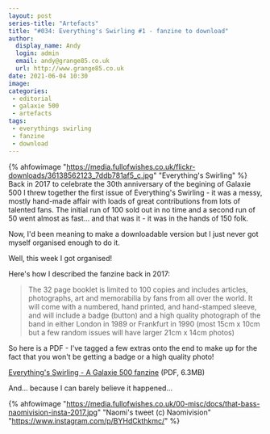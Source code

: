 ```yaml
---
layout: post
series-title: "Artefacts" 
title: "#034: Everything's Swirling #1 - fanzine to download"
author:
  display_name: Andy
  login: admin
  email: andy@grange85.co.uk
  url: http://www.grange85.co.uk
date: 2021-06-04 10:30
image: 
categories:
 - editorial
 - galaxie 500
 - artefacts
tags:
 - everythings swirling
 - fanzine
 - download
---
```

{% ahfowimage "https://media.fullofwishes.co.uk/flickr-downloads/36138562123_7ddb781af5_c.jpg" "Everything's Swirling" %}
Back in 2017 to celebrate the 30th anniversary of the begining of Galaxie 500 I threw together the first issue of Everything's Swirling - it was a messy, mostly hand-made affair with loads of great contributions from lots of talented fans. The initial run of 100 sold out in no time and a second run of 50 went almost as fast... and that was it - it was in the hands of 150 folk.

Now, I'd been meaning to make a downloadable version but I just never got myself organised enough to do it.

Well, this week I got organised!

Here's how I described the fanzine back in 2017:

> The 32 page booklet is limited to 100 copies and includes articles, photographs, art and memorabilia by fans from all over the world. It will come with a numbered, hand printed, and hand-stamped sleeve, and will include a badge (button) and a high quality photograph of the band in either London in 1989 or Frankfurt in 1990 (most 15cm x 10cm but a few random issues will have larger 21cm x 14cm photos)

So here is a PDF - I've tagged a few extras onto the end to make up for the fact that you won't be getting a badge or a high quality photo!

[Everything's Swirling - A Galaxie 500 fanzine](https://media.fullofwishes.co.uk/00-misc/docs/everythings-swirling-fanzine-01-web.pdf) (PDF, 6.3MB)

And... because I can barely believe it happened...

{% ahfowimage "https://media.fullofwishes.co.uk/00-misc/docs/that-bass-naomivision-insta-2017.jpg" "Naomi's tweet (c) Naomivision" "https://www.instagram.com/p/BYHdCkthkmc/" %}

